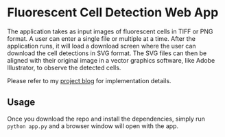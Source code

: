 # Fluorescent Cell Detection Web App

The application takes as input images of fluorescent cells in TIFF or PNG format. A user can enter a single file or multiple at a time. After the application runs, it will load a download screen where the user can download the cell detections in SVG format. The SVG files can then be aligned with their original image in a vector graphics software, like Adobe Illustrator, to observe the detected cells.

Please refer to my [project blog](https://sites.google.com/view/project-blogs/blogs/cell-detection-and-counting?authuser=0) for implementation details.

## Usage

Once you download the repo and install the dependencies, simply run `python app.py` and a browser window will open with the app. 
